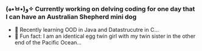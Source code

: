 ### (๑•̀ㅂ•́)و✧ Currently working on delving coding for one day that I can have an Australian Shepherd mini dog
- 🌱 Recently learning OOD in Java and Datastrucutre in C...
- 👯 Fun fact: I am an identical egg twin girl with my twin sister in the other end of the Pacific Ocean...



<!--
**summeringrid/summeringrid** is a ✨ _special_ ✨ repository because its `README.md` (this file) appears on your GitHub profile.

Here are some ideas to get you started:

- 🔭 I’m currently working on delving coding for one day that I can have an Australian Shepherd mini dog(๑•̀ㅂ•́)و✧
- 🌱 I’m currently learning OOD in Java and Datastrucutre in C...
- 👯 I’m looking to collaborate on building up a social network for female Asian technologists...
- 📫 How to reach me: 
- 😄 Pronouns: Xiaoying - https://bit.ly/3or6YPz 
- ⚡ Fun fact: I am an identical egg twin girl with my twin sister in the other end of the Pacific Ocean...
### Do not go gentle into that good night ✧
-->

